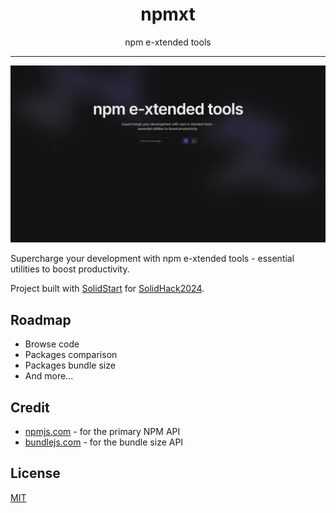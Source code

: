 <h1 align="center">
  npmxt
</h1>

<p align="center">
  npm e-xtended tools
</p>

<hr />

![index page](./image.png)

Supercharge your development with npm e-xtended tools - essential utilities to boost productivity.

Project built with [SolidStart](https://start.solidjs.com) for [SolidHack2024](https://hack.solidjs.com).

## Roadmap

- Browse code
- Packages comparison
- Packages bundle size
- And more...

## Credit

- [npmjs.com](https://www.npmjs.com) - for the primary NPM API
- [bundlejs.com](https://bundlejs.com) - for the bundle size API

## License

[MIT](./LICENSE)
